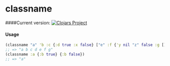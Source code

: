 # classname

####Current version:
[![Clojars Project](http://clojars.org/ajchemist/classname/latest-version.svg)](http://clojars.org/ajchemist/classname)

#### Usage
```clojure
(classname "a" 'b :c {:d true :x false} ["e" :f {'y nil "z" false :g []}])
;; => "a b c d e f g"
(classname :a {:b true} {:b false})
;; => "a"
```
